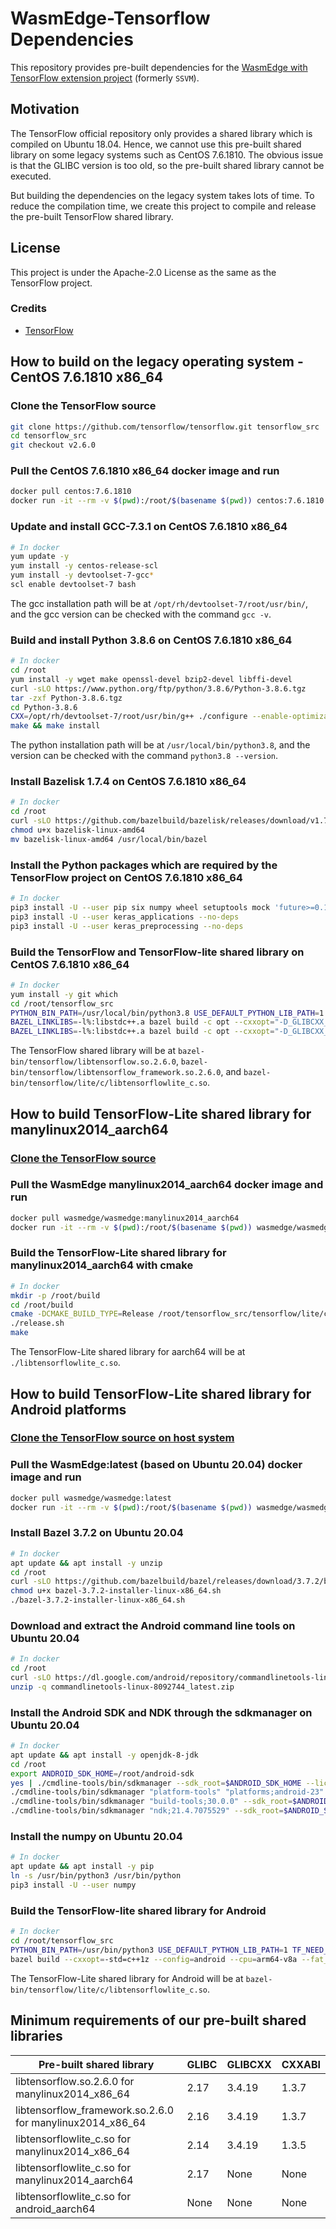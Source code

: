 # WasmEdge-Tensorflow Dependencies

This repository provides pre-built dependencies for the [WasmEdge with TensorFlow extension project](https://github.com/second-state/WasmEdge-tensorflow) (formerly `SSVM`).

## Motivation

The TensorFlow official repository only provides a shared library which is compiled on Ubuntu 18.04. Hence, we cannot use this pre-built shared library on some legacy systems such as CentOS 7.6.1810. The obvious issue is that the GLIBC version is too old, so the pre-built shared library cannot be executed.

But building the dependencies on the legacy system takes lots of time. To reduce the compilation time, we create this project to compile and release the pre-built TensorFlow shared library.

## License

This project is under the Apache-2.0 License as the same as the TensorFlow project.

### Credits

- [TensorFlow](https://github.com/tensorflow/tensorflow)

## How to build on the legacy operating system - CentOS 7.6.1810 x86_64

### Clone the TensorFlow source

```bash
git clone https://github.com/tensorflow/tensorflow.git tensorflow_src
cd tensorflow_src
git checkout v2.6.0
```

### Pull the CentOS 7.6.1810 x86_64 docker image and run

```bash
docker pull centos:7.6.1810
docker run -it --rm -v $(pwd):/root/$(basename $(pwd)) centos:7.6.1810
```

### Update and install GCC-7.3.1 on CentOS 7.6.1810 x86_64

```bash
# In docker
yum update -y
yum install -y centos-release-scl
yum install -y devtoolset-7-gcc*
scl enable devtoolset-7 bash
```

The gcc installation path will be at `/opt/rh/devtoolset-7/root/usr/bin/`,
and the gcc version can be checked with the command `gcc -v`.

### Build and install Python 3.8.6 on CentOS 7.6.1810 x86_64

```bash
# In docker
cd /root
yum install -y wget make openssl-devel bzip2-devel libffi-devel
curl -sLO https://www.python.org/ftp/python/3.8.6/Python-3.8.6.tgz
tar -zxf Python-3.8.6.tgz
cd Python-3.8.6
CXX=/opt/rh/devtoolset-7/root/usr/bin/g++ ./configure --enable-optimizations
make && make install
```

The python installation path will be at `/usr/local/bin/python3.8`,
and the version can be checked with the command `python3.8 --version`.

### Install Bazelisk 1.7.4 on CentOS 7.6.1810 x86_64

```bash
# In docker
cd /root
curl -sLO https://github.com/bazelbuild/bazelisk/releases/download/v1.7.4/bazelisk-linux-amd64
chmod u+x bazelisk-linux-amd64
mv bazelisk-linux-amd64 /usr/local/bin/bazel
```

### Install the Python packages which are required by the TensorFlow project on CentOS 7.6.1810 x86_64

```bash
# In docker
pip3 install -U --user pip six numpy wheel setuptools mock 'future>=0.17.1'
pip3 install -U --user keras_applications --no-deps
pip3 install -U --user keras_preprocessing --no-deps
```

### Build the TensorFlow and TensorFlow-lite shared library on CentOS 7.6.1810 x86_64

```bash
# In docker
yum install -y git which
cd /root/tensorflow_src
PYTHON_BIN_PATH=/usr/local/bin/python3.8 USE_DEFAULT_PYTHON_LIB_PATH=1 TF_NEED_CUDA=0 TF_NEED_ROCM=0 TF_DOWNLOAD_CLANG=0 TF_NEED_MPI=0 CC_OPT_FLAGS="-march=native -Wno-sign-compare" TF_SET_ANDROID_WORKSPACE=0 ./configure
BAZEL_LINKLIBS=-l%:libstdc++.a bazel build -c opt --cxxopt="-D_GLIBCXX_USE_CXX11_ABI=0" //tensorflow:libtensorflow.so
BAZEL_LINKLIBS=-l%:libstdc++.a bazel build -c opt --cxxopt="-D_GLIBCXX_USE_CXX11_ABI=0" //tensorflow/lite/c:libtensorflowlite_c.so
```

The TensorFlow shared library will be at `bazel-bin/tensorflow/libtensorflow.so.2.6.0`, `bazel-bin/tensorflow/libtensorflow_framework.so.2.6.0`, and `bazel-bin/tensorflow/lite/c/libtensorflowlite_c.so`.

## How to build TensorFlow-Lite shared library for manylinux2014_aarch64

### [Clone the TensorFlow source](###clone-the-tensorflow-source)

### Pull the WasmEdge manylinux2014_aarch64 docker image and run

```bash
docker pull wasmedge/wasmedge:manylinux2014_aarch64
docker run -it --rm -v $(pwd):/root/$(basename $(pwd)) wasmedge/wasmedge:manylinux2014_aarch64
```

### Build the TensorFlow-Lite shared library for manylinux2014_aarch64 with cmake

```bash
# In docker
mkdir -p /root/build
cd /root/build
cmake -DCMAKE_BUILD_TYPE=Release /root/tensorflow_src/tensorflow/lite/c
./release.sh
make
```

The TensorFlow-Lite shared library for aarch64 will be at `./libtensorflowlite_c.so`.

## How to build TensorFlow-Lite shared library for Android platforms

### [Clone the TensorFlow source on host system](###clone-the-tensorflow-source)

### Pull the WasmEdge:latest (based on Ubuntu 20.04) docker image and run

```bash
docker pull wasmedge/wasmedge:latest
docker run -it --rm -v $(pwd):/root/$(basename $(pwd)) wasmedge/wasmedge:latest
```

### Install Bazel 3.7.2 on Ubuntu 20.04

```bash
# In docker
apt update && apt install -y unzip
cd /root
curl -sLO https://github.com/bazelbuild/bazel/releases/download/3.7.2/bazel-3.7.2-installer-linux-x86_64.sh
chmod u+x bazel-3.7.2-installer-linux-x86_64.sh
./bazel-3.7.2-installer-linux-x86_64.sh
```

### Download and extract the Android command line tools on Ubuntu 20.04

```bash
# In docker
cd /root
curl -sLO https://dl.google.com/android/repository/commandlinetools-linux-8092744_latest.zip
unzip -q commandlinetools-linux-8092744_latest.zip
```

### Install the Android SDK and NDK through the sdkmanager on Ubuntu 20.04

```bash
# In docker
apt update && apt install -y openjdk-8-jdk
cd /root
export ANDROID_SDK_HOME=/root/android-sdk
yes | ./cmdline-tools/bin/sdkmanager --sdk_root=$ANDROID_SDK_HOME --licenses
./cmdline-tools/bin/sdkmanager "platform-tools" "platforms;android-23" --sdk_root=$ANDROID_SDK_HOME
./cmdline-tools/bin/sdkmanager "build-tools;30.0.0" --sdk_root=$ANDROID_SDK_HOME
./cmdline-tools/bin/sdkmanager "ndk;21.4.7075529" --sdk_root=$ANDROID_SDK_HOME
```

### Install the numpy on Ubuntu 20.04

```bash
# In docker
apt update && apt install -y pip
ln -s /usr/bin/python3 /usr/bin/python
pip3 install -U --user numpy
```

### Build the TensorFlow-lite shared library for Android

```bash
# In docker
cd /root/tensorflow_src
PYTHON_BIN_PATH=/usr/bin/python3 USE_DEFAULT_PYTHON_LIB_PATH=1 TF_NEED_CUDA=0 TF_NEED_ROCM=0 TF_DOWNLOAD_CLANG=0 TF_NEED_MPI=0 CC_OPT_FLAGS="-march=native -Wno-sign-compare" TF_SET_ANDROID_WORKSPACE=1 ANDROID_NDK_HOME=$ANDROID_SDK_HOME/ndk/21.4.7075529 ANDROID_NDK_API_LEVEL=23 ANDROID_API_LEVEL=23 ANDROID_BUILD_TOOLS_VERSION="30.0.0" ./configure
bazel build --cxxopt=-std=c++1z --config=android --cpu=arm64-v8a --fat_apk_cpu=arm64-v8a --crosstool_top=//external:android/crosstool --host_crosstool_top=@bazel_tools//tools/cpp:toolchain //tensorflow/lite/c:tensorflowlite_c --verbose_failures --copt=-w
```

The TensorFlow-Lite shared library for Android will be at `bazel-bin/tensorflow/lite/c/libtensorflowlite_c.so`.

## Minimum requirements of our pre-built shared libraries

| Pre-built shared library                                  | GLIBC | GLIBCXX | CXXABI |
| --------------------------------------------------------- | ----- | ------- | ------ |
| libtensorflow.so.2.6.0 for manylinux2014_x86_64           | 2.17  | 3.4.19  | 1.3.7  |
| libtensorflow_framework.so.2.6.0 for manylinux2014_x86_64 | 2.16  | 3.4.19  | 1.3.7  |
| libtensorflowlite_c.so for manylinux2014_x86_64           | 2.14  | 3.4.19  | 1.3.5  |
| libtensorflowlite_c.so for manylinux2014_aarch64          | 2.17  | None    | None   |
| libtensorflowlite_c.so for android_aarch64                | None  | None    | None   |
